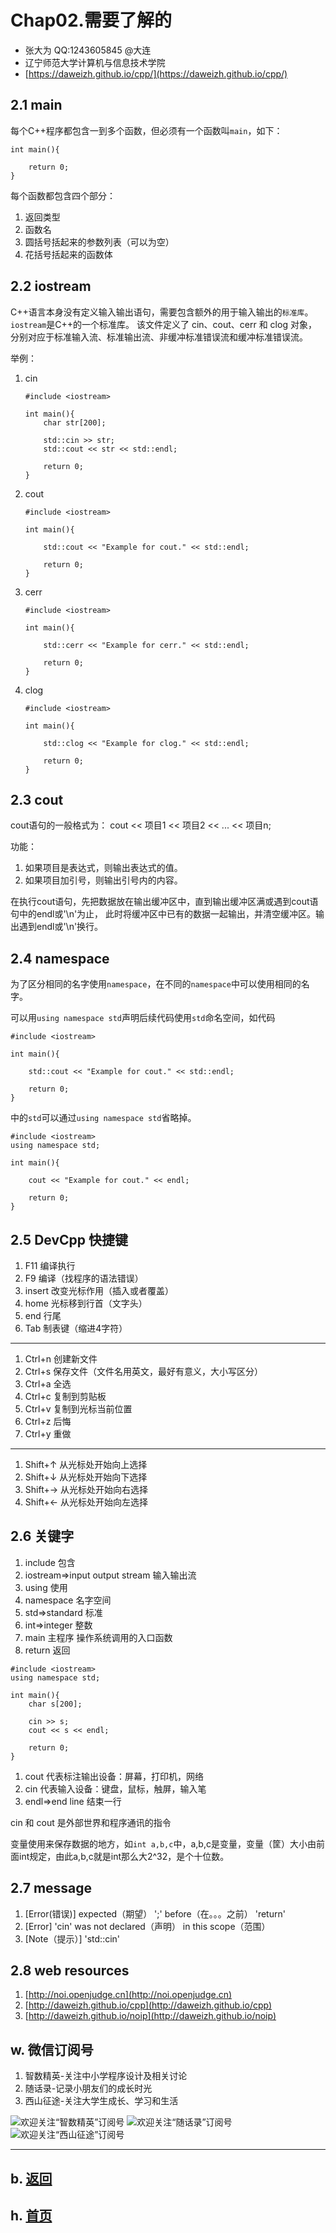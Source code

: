 # Chap02.需要了解的

- 张大为 QQ:1243605845 @大连
- 辽宁师范大学计算机与信息技术学院
- [https://daweizh.github.io/cpp/](https://daweizh.github.io/cpp/) 


## 2.1 main

每个C++程序都包含一到多个函数，但必须有一个函数叫`main`，如下：

~~~
int main(){

    return 0;
}
~~~

每个函数都包含四个部分：

1. 返回类型
2. 函数名
3. 圆括号括起来的参数列表（可以为空）
4. 花括号括起来的函数体

## 2.2 iostream

C++语言本身没有定义输入输出语句，需要包含额外的用于输入输出的`标准库`。
`iostream`是C++的一个标准库。
该文件定义了 cin、cout、cerr 和 clog 对象，
分别对应于标准输入流、标准输出流、非缓冲标准错误流和缓冲标准错误流。

举例：

1. cin
    ~~~
    #include <iostream>
    
    int main(){
        char str[200];
        
        std::cin >> str;
        std::cout << str << std::endl;
        
        return 0;
    } 
    ~~~
2. cout
    ~~~
    #include <iostream>
    
    int main(){
        
        std::cout << "Example for cout." << std::endl;
        
        return 0;
    }
    ~~~
3. cerr
    ~~~
    #include <iostream>
    
    int main(){
        
        std::cerr << "Example for cerr." << std::endl;
        
        return 0;
    }
    ~~~
4. clog
    ~~~
    #include <iostream>
    
    int main(){
        
        std::clog << "Example for clog." << std::endl;
        
        return 0;
    }
    ~~~

## 2.3 cout

cout语句的一般格式为：
    cout << 项目1 << 项目2 << ... << 项目n;

功能：

1. 如果项目是表达式，则输出表达式的值。
2. 如果项目加引号，则输出引号内的内容。

在执行cout语句，先把数据放在输出缓冲区中，直到输出缓冲区满或遇到cout语句中的endl或'\n'为止，
此时将缓冲区中已有的数据一起输出，并清空缓冲区。输出遇到endl或'\n'换行。


## 2.4 namespace

为了区分相同的名字使用`namespace`，在不同的`namespace`中可以使用相同的名字。

可以用`using namespace std`声明后续代码使用`std`命名空间，如代码

~~~
#include <iostream>

int main(){
    
    std::cout << "Example for cout." << std::endl;
    
    return 0;
}
~~~

中的`std`可以通过`using namespace std`省略掉。

~~~
#include <iostream>
using namespace std;

int main(){
    
    cout << "Example for cout." << endl;
    
    return 0;
}
~~~

## 2.5 DevCpp 快捷键

1. F11 编译执行
2. F9 编译（找程序的语法错误）
3. insert 改变光标作用（插入或者覆盖）
4. home 光标移到行首（文字头）
5. end 行尾
6. Tab 制表键（缩进4字符）

----

1. Ctrl+n 创建新文件
2. Ctrl+s 保存文件（文件名用英文，最好有意义，大小写区分）
3. Ctrl+a 全选
4. Ctrl+c 复制到剪贴板
5. Ctrl+v 复制到光标当前位置
6. Ctrl+z 后悔
7. Ctrl+y 重做

----

1. Shift+↑ 从光标处开始向上选择
2. Shift+↓ 从光标处开始向下选择
3. Shift+→ 从光标处开始向右选择 
4. Shift+← 从光标处开始向左选择

## 2.6 关键字

1. include 包含
2. iostream=>input output stream 输入输出流
3. using 使用
4. namespace 名字空间
5. std=>standard 标准
6. int=>integer 整数
7. main 主程序 操作系统调用的入口函数
8. return 返回

~~~
#include <iostream>
using namespace std;

int main(){
    char s[200];

    cin >> s;
    cout << s << endl;

    return 0;
}
~~~

1. cout 代表标注输出设备：屏幕，打印机，网络
2. cin 代表输入设备：键盘，鼠标，触屏，输入笔
3. endl=>end line 结束一行

cin 和 cout 是外部世界和程序通讯的指令

变量使用来保存数据的地方，如`int a,b,c`中，a,b,c是变量，变量（筐）大小由前面int规定，由此a,b,c就是int那么大2^32，是个十位数。


## 2.7 message

1. [Error(错误)] expected（期望） ';' before（在。。。之前） 'return'
2. [Error] 'cin' was not declared（声明） in this scope（范围）
3. [Note（提示）] 'std::cin'


## 2.8 web resources

1. [http://noi.openjudge.cn](http://noi.openjudge.cn)
2. [http://daweizh.github.io/cpp](http://daweizh.github.io/cpp)
3. [http://daweizh.github.io/noip](http://daweizh.github.io/noip)


## w. 微信订阅号

1. 智数精英-关注中小学程序设计及相关讨论
2. 随话录-记录小朋友们的成长时光
2. 西山征途-关注大学生成长、学习和生活

![欢迎关注“智数精英”订阅号](../../assets/me/img/idea8.jpg)
![欢迎关注“随话录”订阅号](../../assets/me/img/shl8.jpg)
![欢迎关注“西山征途”订阅号](../../assets/me/img/xszt8.jpg)

----------

## b. [返回](../)
    
## h. [首页](../../)

 